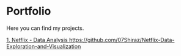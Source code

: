 # Portfolio

Here you can find my projects.

[1. Netflix - Data Analysis ](https://github.com/07Shiraz/Netflix-Data-Exploration-and-Visualization)https://github.com/07Shiraz/Netflix-Data-Exploration-and-Visualization
